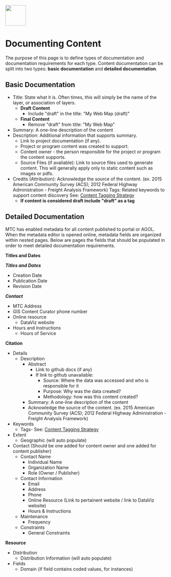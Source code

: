 <a href="url"><img src="http://gis.mtc.ca.gov/mtcimages/mtcgisLogo.png" align="top" height="64" width="64" ></a>

# Documenting Content 

The purpose of this page is to define types of documentation and documentation requirements for each type. Content documentation can be split into two types: **basic documentation** and **detailed documentation**. 

## Basic Documentation 

 - Title: State what it is.  Often times, this will simply be the name of the layer, or association of layers.
     - **Draft Content**
         - Include "draft" in the title: "My Web Map (draft)"
     - **Final Content**
         - Remove "draft" from title: "My Web Map"
 - Summary: A one-line description of the content
 - Description: Additional information that supports summary. 
     - Link to project documentation (if any). 
     - Project or program content was created to support.  
     - Content owner - the person responsible for the project or program the content supports. 
     - Source Files (if available): Link to source files used to generate content. This will generally apply only to static content such as images or pdfs. 
 - Credits (Attribution): Acknowledge the source of the content. (ex. 2015 American Community Survey (ACS); 2012 Federal Highway Administration - Freight Analysis Framework) 
  Tags: Related keywords to support content discovery See: [Content Tagging Strategy](https://mtcdrive.app.box.com/file/198480762097)
     - **If content is considered draft include "draft" as a tag** 
 
## Detailed Documentation
 
 MTC has enabled metadata for all content published to portal or AGOL. When the metadata editor is opened online, metadata fields are organized within nested pages. Below are pages the fields that should be populated in order to meet detailed documentation requirements. 
 
 **Titles and Dates** 
 
 ***Titles and Dates***
 
 - Creation Date
 - Publication Date
 - Revision Date 
 
 ***Contact***
 
 - MTC Address
 - GIS Content Curator phone number
 - Online resource
     - DataViz website 
 - Hours and Instructions
     - Hours of Service 
 
 **Citation**
 
 - Details
     - Description
         - Abstract
             - Link to github docs (if any)
             - If link to github unavailable: 
                 - Source: Where the data was accessed and who is responsible for it
                 - Purpose: Why was the data created? 
                 - Methodology: how was this content created?
         - Summary: A one-line description of the content
         - Acknowledge the source of the content. (ex. 2015 American Community Survey (ACS); 2012 Federal Highway Administration - Freight Analysis Framework)  
 - Keywords
     - Tags- See: [Content Tagging Strategy](https://mtcdrive.app.box.com/file/198480762097)
 - Extent
     - Geographic (will auto populate)
 - Contact (Should be one added for content owner and one added for content publisher)
     - Contact Name
         - Individual Name
         - Organization Name
         - Role (Owner / Publisher)
     - Contact Information 
         - Email 
         - Address
         - Phone
         - Online Resource (Link to pertainent website / link to DataViz website)
         - Hours & Instructions
    - Maintenance 
        - Frequency
    - Constraints
        - General Constraints 
 
 **Resource**
 
 - Distribution
     - Distribution Information (will auto populate) 
 - Fields
     - Domain (if field contains coded values, for instances)
